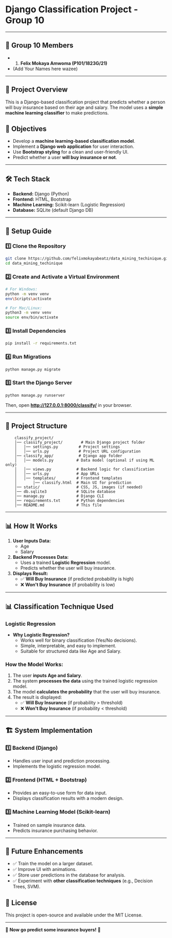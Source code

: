 # Django Classification Project - Group 10

---

## 👥 Group 10 Members

- 1. **Felix Mokaya Amwoma (P101/1823G/21)**
- (Add Your Names here wazee)

---

## 📌 Project Overview

This is a Django-based classification project that predicts whether a person will buy insurance based on their age and salary. The model uses a **simple machine learning classifier** to make predictions.

## 🎯 Objectives

- Develop a **machine learning-based classification model**.
- Implement a **Django web application** for user interaction.
- Use **Bootstrap styling** for a clean and user-friendly UI.
- Predict whether a user **will buy insurance or not**.

---

## 🛠 Tech Stack

- **Backend:** Django (Python)
- **Frontend:** HTML, Bootstrap
- **Machine Learning:** Scikit-learn (Logistic Regression)
- **Database:** SQLite (default Django DB)

---

## 🚀 Setup Guide

### 1️⃣ Clone the Repository

```bash
git clone https://github.com/felixmokayabeatz/data_mining_techinique.git
cd data_mining_techinique
```

### 2️⃣ Create and Activate a Virtual Environment

```bash
# For Windows:
python -m venv venv
env\Scripts\activate

# For Mac/Linux:
python3 -m venv venv
source env/bin/activate
```

### 3️⃣ Install Dependencies

```bash
pip install -r requirements.txt
```

### 4️⃣ Run Migrations

```bash
python manage.py migrate
```

### 5️⃣ Start the Django Server

```bash
python manage.py runserver
```

Then, open **<http://127.0.0.1:8000/classify/>** in your browser.

---

## 📂 Project Structure

```
    classify_project/
    │── classify_project/        # Main Django project folder
    │   │── settings.py         # Project settings
    │   │── urls.py             # Project URL configuration
    │── classify_app/           # Django app folder
    │   │── models.py          # Data model (optional if using ML only)
    │   │── views.py           # Backend logic for classification
    │   │── urls.py            # App URLs
    │   │── templates/         # Frontend templates
    │       │── classify.html  # Main UI for prediction
    │── static/                # CSS, JS, images (if needed)
    │── db.sqlite3             # SQLite database
    │── manage.py              # Django CLI
    │── requirements.txt       # Python dependencies
    │── README.md              # This file
```

---

## 📊 How It Works

1. **User Inputs Data:**
   - Age
   - Salary
2. **Backend Processes Data:**
   - Uses a trained **Logistic Regression** model.
   - Predicts whether the user will buy insurance.
3. **Displays Result:**
   - ✅ **Will Buy Insurance** (if predicted probability is high)
   - ❌ **Won't Buy Insurance** (if probability is low)

---

## 📊 Classification Technique Used

### **Logistic Regression**

- **Why Logistic Regression?**
  - Works well for binary classification (Yes/No decisions).
  - Simple, interpretable, and easy to implement.
  - Suitable for structured data like Age and Salary.

### **How the Model Works:**

1. The user **inputs Age and Salary**.
2. The system **processes the data** using the trained logistic regression model.
3. The model **calculates the probability** that the user will buy insurance.
4. The result is displayed:
   - ✅ **Will Buy Insurance** (if probability > threshold)
   - ❌ **Won't Buy Insurance** (if probability < threshold)

---

## 🏗 System Implementation

### **1️⃣ Backend (Django)**

- Handles user input and prediction processing.
- Implements the logistic regression model.

### **2️⃣ Frontend (HTML + Bootstrap)**

- Provides an easy-to-use form for data input.
- Displays classification results with a modern design.

### **3️⃣ Machine Learning Model (Scikit-learn)**

- Trained on sample insurance data.
- Predicts insurance purchasing behavior.

---

## 📌 Future Enhancements

- ✅ Train the model on a larger dataset.
- ✅ Improve UI with animations.
- ✅ Store user predictions in the database for analysis.
- ✅ Experiment with **other classification techniques** (e.g., Decision Trees, SVM).

## 📜 License

This project is open-source and available under the MIT License.

---
🚀 **Now go predict some insurance buyers!** 🎯
